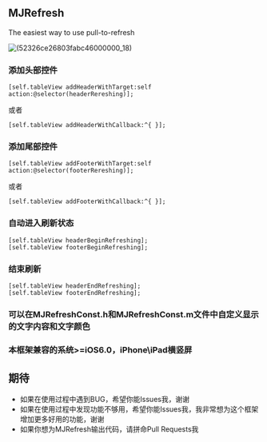## MJRefresh
The easiest way to use pull-to-refresh

![(52326ce26803fabc46000000_18)](http://code4app.qiniudn.com/photo/52326ce26803fabc46000000_18.gif)

### 添加头部控件
```objc
[self.tableView addHeaderWithTarget:self action:@selector(headerRereshing)];
```
或者
```objc
[self.tableView addHeaderWithCallback:^{ }];
```
 
### 添加尾部控件
```objc
[self.tableView addFooterWithTarget:self action:@selector(footerRereshing)];
```
或者
```objc
[self.tableView addFooterWithCallback:^{ }];
```

### 自动进入刷新状态
```objc
[self.tableView headerBeginRefreshing];
[self.tableView footerBeginRefreshing];
```
 
### 结束刷新
```objc
[self.tableView headerEndRefreshing];
[self.tableView footerEndRefreshing];
```

### 可以在MJRefreshConst.h和MJRefreshConst.m文件中自定义显示的文字内容和文字颜色
 
### 本框架兼容的系统>=iOS6.0，iPhone\iPad横竖屏

## 期待
* 如果在使用过程中遇到BUG，希望你能Issues我，谢谢
* 如果在使用过程中发现功能不够用，希望你能Issues我，我非常想为这个框架增加更多好用的功能，谢谢
* 如果你想为MJRefresh输出代码，请拼命Pull Requests我